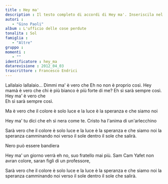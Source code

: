 ```yaml
--- 
title : Hey ma'
description : Il testo completo di accordi di Hey ma'. Inseriscila nel tuo canzoniere!
autori : 
   - "Gino Paoli"
album : L'ufficio delle cose perdute
tonalita : Sol
famiglia : 
   - "Altre"
gruppo : 
momenti : 
   - ""
identificatore : hey_ma
datarevisione : 2012_04_03
trascrittore : Francesco Endrici
--- 
```




Lallalaio lallalaio... 
Dimmi ma' è vero che 
Eh no non è proprio così. 
Hey mamà è vero che chi è più bianco è più forte di me? 
Eh sì sarà sempre così.
Hey ma' è vero che  
Eh sì sarà sempre così.


Ma è vero che il colore è solo luce
e la luce è la speranza e che siamo noi


Hey ma' tu dici che 
eh sì nera come te.
Cristo ha l'anima di un'arlecchino 


Sarà vero che il colore è solo luce e la luce è la speranza e che siamo noi la speranza camminando noi verso il sole dentro il sole che salirà. 


Nero può essere bandiera  


Hey ma' un giorno verrà 
eh no, suo fratello mai più.
Sam Cam Yafet non avran colore, 
saran figli di un professore, 


Sarà vero che il colore è solo luce e la luce è la speranza e che siamo noi la speranza camminando noi verso il sole dentro il sole che salirà. 


